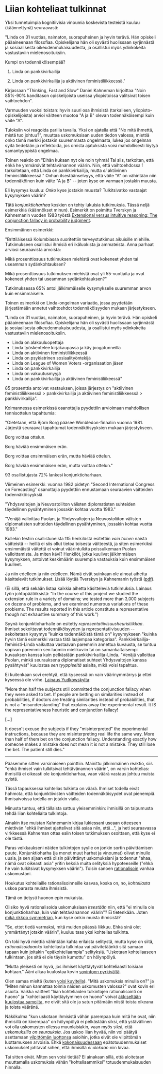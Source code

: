 # Liian kohteliaat tulkinnat

Yksi tunnetuimpia kognitiivisia vinoumia koskevista testeistä kuuluu (käännettynä) seuraavasti:

"Linda on 31 vuotias, naimaton, suorapuheinen ja hyvin terävä. Hän opiskeli pääaineenaan filosofiaa. Opiskelijana hän oli syvästi huolissaan syrjinnästä ja sosiaalisesta oikeudenmukaisuudesta, ja osallistui myös ydinkokeita vastustaviin mielenosoituksiin.

Kumpi on todennäköisempää?

1. Linda on pankkivirkailija

2. Linda on pankkivirkailija ja aktiivinen feministiliikkeessä."

Kirjassaan "Thinking, Fast and Slow" Daniel Kahneman kirjoittaa "Noin 85%-90% kanditason opiskelijoista useissa yliopistoissa valitsivat toisen vaihtoehdon".

Varmuuden vuoksi toistan: hyvin suuri osa ihmisistä (tarkalleen, yliopisto-opiskelijoista) arvioi väitteen muotoa "A ja B" olevan todennäköisempi kuin väite "A".

Tuloksiin voi reagoida parilla tavalla. Yksi on ajatella että "No mitä ihmettä, mistä tuo johtuu?", muuttaa uskomuksiaan uuden tiedon valossa, miettiä onko tämä merkki jostakin suuremmasta ongelmasta, lukea jos ongelman syitä tiedetään ja reflektoida, jos omista ajatuksista voisi mahdollisesti löytyä samantyyppistä ongelmaa.

Toinen reaktio on "Eihän kukaan nyt ole noin tyhmä! Tai siis, tarkoitan, että ehkä he ymmärsivät tehtävänannon väärin. Niin, että vaihtoehdossa 1 tarkoitetaan, että Linda on pankkivirkailija, mutta *ei* aktiivinen feministiliikkeessä." Onhan itsestäänselvyys, että väite "A" on vähintään niin todennäköinen kuin väite "A ja B" -- joten kyse on varmaan jostakin muusta.

Eli kysymys kuuluu: *Onko* kyse jostakin muusta? Tulkitsivatko vastaajat kysymyksen väärin?

Tätä *konjunktioharhaa* koskien on tehty lukuisia tutkimuksia. Tässä neljä esimerkkiä (käännökset minun). Esimerkit on poimittu Tverskyn ja Kahnemanin vuoden 1983 työstä [Extensional versus intuitive reasoning: The conjunction fallacy in probability judgment](doi:10.1037/0033-295x.90.4.293).

Ensimmäinen esimerkki:

"Brittiläisessä Kolumbiassa suoritettiin terveystutkimus aikuisille miehille. Tutkimukseen osallistui ihmisiä eri ikäluokista ja ammateista. Anna parhaat arviosi seuraavista arvoista:

Mikä prosenttiosuus tutkimuksen miehistä ovat kokeneet yhden tai useamman sydänkohtauksen?

Mikä prosenttiosuus tutkimuksen miehistä ovat yli 55-vuotiaita ja ovat kokeneet yhden tai useamman sydänkohtauksen?"

Tutkimuksessa 65% antoi jälkimmäiselle kysymykselle suuremman arvon kuin ensimmäiselle.

Toinen esimerkki on Linda-ongelman variaatio, jossa pyydetään järjestämään annetut vaihtoehdot todennäköisyyden mukaan järjestykseen.

"Linda on 31 vuotias, naimaton, suorapuheinen, ja hyvin terävä. Hän opiskeli pääaineenaan filosofiaa. Opiskelijana hän oli syvästi huolissaan syrjinnästä ja sosiaalisesta oikeudenmukaisuudesta, ja osallistui myös ydinkokeita vastustaviin mielenosoituksiin.

- Linda on alakouluopettaja
- Linda työskentelee kirjakaupassa ja käy joogatunneilla
- Linda on aktiivinen feministiliikkeessä
- Linda on psykiatrinen sosiaalityöntekijä
- Linda on League of Women Voters -organisaation jäsen
- Linda on pankkivirkailija
- Linda on vakuutusmyyjä
- Linda on pankkivirkailija ja aktiivinen feministiliikeessä"

85 prosenttia antoivat vastauksen, joissa järjestys on "aktiivinen feministiliikkeessä > pankkivirkailija ja aktiivinen feministiliikkeessä > pankkivirkailija".

Kolmannessa esimerkissä osanottajia pyydettiin arvioimaan mahdollisen tennisottelun tapahtumia:

"Oletetaan, että Björn Borg pääsee Wimbledon-finaaliin vuonna 1981. Järjestä seuraavat tapahtumat todennäköisyyksien mukaan järjestykseen.

Borg voittaa ottelun.

Borg häviää ensimmäisen erän.

Borg voittaa ensimmäisen erän, mutta häviää ottelun.

Borg häviää ensimmäisen erän, mutta voittaa ottelun."

93 osallistujasta 72% lankesi konjunktioharhaan.

Viimeinen esimerkki: vuonna 1982 pidetyn "Second International Congress on Forecasting" osanottajia pyydettiin ennustamaan seuraavien väitteiden todennäköisyyksiä.

"Yhdysvaltojen ja Neuvostoliiton välisten diplomatisten suhteiden täydellinen pysähtyminen jossakin kohtaa vuotta 1983."

"Venäjä valloittaa Puolan, ja Yhdysvaltojen ja Neuvostoliiton välisten diplomatisten suhteiden täydellinen pysähtyminen, jossakin kohtaa vuotta 1983."

Kullekin testiin osallistuneista 115 henkilöstä esitettiin *vain toinen* näistä väitteistä -- heillä ei siis ollut tietoa toisesta väitteestä, ja siten esimerkiksi ensimmäistä väitettä ei voinut väärintulkita poissulkemaan Puolan valloittamista. Ja miten kävi? Henkilöt, jotka kuulivat jälkimmäisen kysymyksen, antoivat keskimäärin suurempia vastauksia kuin ensimmäisen kuulleet.

Ja niin edelleen ja niin edelleen. Nämä eivät suinkaan ole ainoat aihetta käsittelevät tutkimukset. Lisää löytää Tverskyn ja Kahnemanin työstä ([pdf](https://pages.ucsd.edu/~mckenzie/TverskyKahneman1983PsychRev.pdf)).

(Ei sillä, että sekään listaa kaikkia aihetta käsitteleviä tutkimuksia. Lainaus työn johtopäätöksistä:  "In the course of this project we studied the extension rule in a variety of domains; we tested more than 3,000 subjects on dozens of problems, and we examined numerous variations of these problems. The results reported in this article constitute a representative though not exhaustive summary of this work.")

Syynä konjunktioharhalle on esitetty *representatiivisuusheuristiikkaa*. Ihmiset sekoittavat todennäköisyyden ja representatiivisuuden -- sekoitetaan kysymys "kuinka todennäköistä tämä on" kysymykseen "kuinka hyvin tämä esimerkki vastaa tätä laajempaa kategoriaa". Pankkivirkailija-feministi-Linda vaikuttaa vastaavan paremmin annettua kuvausta, se tuntuu sopivan paremmin sen luomiin mielikuviin tai on samankaltaisempi kuvauksen kanssa kuin pelkästään pankkivirkailija-Linda. "Venäjä valloittaa Puolan, minkä seurauksena diplomatiset suhteet Yhdysvaltojen kanssa pysähtyvät" kuulostaa *sen tyyppiseltä* asialta, mikä voisi tapahtua.

Ei kuitenkaan sovi erehtyä, että kyseessä on vain väärinymmärrys ja ettei kyseessä ole virhe. [Lainaus Yudkowskylta](https://www.lesswrong.com/posts/cXzTpSiCrNGzeoRAz/conjunction-controversy-or-how-they-nail-it-down?commentId=daMaeanrBa6bRiE6k):

"More than half the subjects still committed the conjunction fallacy when they were asked to bet. If people are betting on similarities instead of probabilities, if doctors are treating similarities instead of probabilities, that is not a "misunderstanding" that explains away the experimental result. It IS the representativeness heuristic and conjunction fallacy!

[...]

It doesn't excuse the subjects if they "misinterpreted" the experimental instructions, because they are misinterpreting real life the same way. More than half of them bet on the conjunction fallacy. Understanding exactly how someone makes a mistake does not mean it is not a mistake. They still lose the bet. The patient still dies."

---

Pääsemme sitten varsinaiseen pointtiin. Mainittu jälkimmäinen reaktio, siis "ehkä ihmiset vain tulkitsivat tehtävänannon väärin", on varsin kohtelias: ihmisillä ei oikeasti ole konjunktioharhaa, vaan väärä vastaus johtuu muista syistä.

Tässä tapauksessa kohtelias tulkinta on väärä. Ihmiset todella eivät hahmota, että konjunktiivisten väitteiden todennäköisyydet ovat pienempiä. Ihmisaivoissa todella on jotakin vialla.

Minusta tuntuu, että tällaista sattuu yleisemminkin: ihmisillä on taipumusta tehdä liian kohteliaita tulkintoja.

Ainakin itse muistan Kahnemanin kirjaa lukiessani useaan otteeseen miettivän "ehkä ihmiset ajattelivat sitä asiaa niin, että...", ja heti seuraavassa virkkeessä Kahneman ottaa esiin toisen tutkimuksen osoittaen, että kyse ei ole tästä.

Paras veikkaukseni näiden tulkintojen syylle on jonkin sortin päivittämisen puute. Konjunktioharha (ja monet muut harhat ja vinoumat) olivat minulle uusia, ja sen sijaan että olisin päivittänyt uskomuksiani ja todennut "ahaa, nämä ovat oikeasti asia" yritin keksiä muita selityksiä hypoteeseille ("ehkä he vain tulkitsivat kysymyksen väärin"). Toisin sanoen [rationalisoin](/epi/miksi_uskot) vanhaa uskomustani.

Houkutus kohteliaille rationalisoinneille kasvaa, koska on, no, *kohteliasta* uskoa parasta muista ihmisistä.

Tämä on tietysti huonon epin mukaista.

Olisiko hyvä rationalisoida uskomuksiaan *itsestään* niin, että "ei minulla ole konjunktioharhaa, luin vain tehtävänannon väärin"? Ei tietenkään. Joten [mikä rikkoo symmetrian](/epi/symmetrian_rikkominen), kun kyse onkin muista ihmisistä?

"Se, ettet tiedä varmaksi, mitä muiden päässä liikkuu. Ehkä sinä olet ymmärtänyt jotakin väärin", kuuluu taas yksi kohtelias tulkinta.

On toki hyvä miettiä vähintään kahta erilaista selitystä, mutta kyse on siitä, *rationalisoidaanko* kohteliasta tulkintaa vai päivitetäänkö sitä samaan tapaan kuin joitakin "epäkohteliaampia" selityksiä. "Uskotaan kohteliaaseen tulkintaan, jos sitä ei ole täysin kumottu" on hölynpölyä.

"Mutta yleisesti on hyvä, jos ihmiset käyttäytyvät kohteliaasti toisiaan kohtaan." Ääni alkaa kuulostaa kovin [sovintoon pyrkivältä](/epi/haitallinen_sovinnollisuus).

Olen samaa mieltä (kuten [voisi kuvitella](/epi/reflektointi)). "Mitä uskomuksia minulla on?" ja "Miten minun kannattaa toimia näiden uskomusten valossa?" ovat kovin eri asioita. Vaikka väitteet "liian kohteliaiden tulkintojen rationalisointi on huono" ja "kohteliaasti käyttäytyminen on huono" voivat [äkkiseltään kuulostaa samoilta](/epi/sumuiset_ajatukset), ne eivät sitä ole ja satun pitämään niistä toista oikeana ja toista vääränä.

Näkökulma "kun uskotaan ihmisistä vähän parempaa kuin mitä he ovat, niin ihmisillä on kivempaa" on hölynpölyä ei pelkästään siksi, että ystävällinen voi olla uskomusten ollessa muunlaisiakin, vaan myös siksi, että *uskomuksilla on seurauksia*. Jos uskoo liian hyvää, niin voi päätyä asettamaan [vilpittömän luottonsa](/epi/kerran_luotin) asioihin, jotka eivät ole vilpittömän luottamuksen arvoisia. Ehkä [kokonaisuudessaan](/epi/yksi_muuttuja) epätotuudenmukaiset uskomukset johtavat siihen, että ihmisillä *ei olekaan* niin kivaa.

Tai sitten eivät. Miten sen voisi tietää? Ei ainakaan sillä, että aloitetaan muuttamalla uskomuksia vähän "kohteliaammiksi" totuudenmukaisuuden hinnalla.
